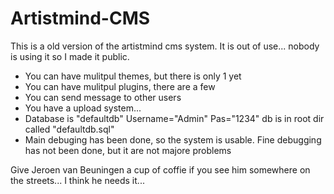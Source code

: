 # Artistmind-CMS
This is a old version of the artistmind cms system. It is out of use... nobody is using it so I made it public.
- You can have mulitpul themes, but there is only 1 yet
- You can have mulitpul plugins, there are a few
- You can send message to other users
- You have a upload system...
- Database is "defaultdb" Username="Admin" Pas="1234" db is in root dir called "defaultdb.sql"
- Main debuging has been done, so the system is usable. Fine debugging has not been done, but it are not majore problems

Give Jeroen van Beuningen a cup of coffie if you see him somewhere on the streets... I think he needs it...
